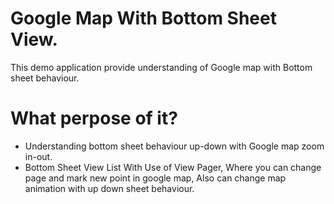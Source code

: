 # Google Map With Bottom Sheet View.

This demo application provide understanding of Google map with Bottom sheet behaviour.


# What perpose of it?

* Understanding bottom sheet behaviour up-down with Google map zoom in-out.
* Bottom Sheet View List With Use of View Pager, Where you can change page and mark new point in google map, Also can change map animation with up down sheet behaviour.